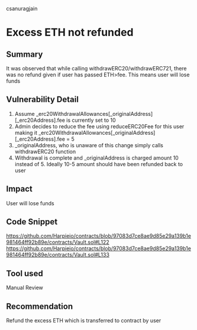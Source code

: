 csanuragjain
# Excess ETH not refunded

## Summary
It was observed that while calling withdrawERC20/withdrawERC721, there was no refund given if user has passed ETH>fee. This means user will lose funds

## Vulnerability Detail
1.  Assume _erc20WithdrawalAllowances[_originalAddress][_erc20Address].fee is currently set to 10
2. Admin decides to reduce the fee using reduceERC20Fee for this user making it _erc20WithdrawalAllowances[_originalAddress][_erc20Address].fee = 5
3. _originalAddress, who is unaware of this change simply calls withdrawERC20 function 
4. Withdrawal is complete and _originalAddress is charged amount 10 instead of 5. Ideally 10-5 amount should have been refunded back to user

## Impact
User will lose funds

## Code Snippet
https://github.com/Harpieio/contracts/blob/97083d7ce8ae9d85e29a139b1e981464ff92b89e/contracts/Vault.sol#L122
https://github.com/Harpieio/contracts/blob/97083d7ce8ae9d85e29a139b1e981464ff92b89e/contracts/Vault.sol#L133

## Tool used
Manual Review

## Recommendation
Refund the excess ETH which is transferred to contract by user